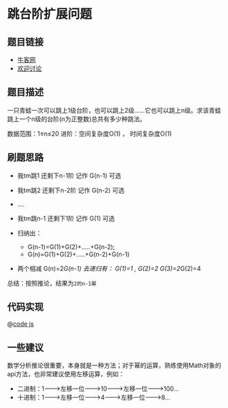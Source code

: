 # 跳台阶扩展问题

## 题目链接

- [牛客网](https://www.nowcoder.com/practice/22243d016f6b47f2a6928b4313c85387)
- [欢迎讨论]()

## 题目描述

一只青蛙一次可以跳上1级台阶，也可以跳上2级……它也可以跳上n级。求该青蛙跳上一个n级的台阶(n为正整数)总共有多少种跳法。

数据范围：1≤n≤20
进阶：空间复杂度O(1) ， 时间复杂度O(1)

## 刷题思路

- 我tm跳1 还剩下n-1阶  记作 G(n-1) 可选
- 我tm跳2 还剩下n-2阶  记作 G(n-2) 可选
- ....
- 我tm跳n-1 还剩下1阶  记作 G(1)   可选

- 归纳出：
  - G(n-1)=G(1)+G(2)+.....+G(n-2);
  - G(n)=G(1)+G(2)+.....+G(n-2)+G(n-1)

- 两个相减  G(n)=2*G(n-1)   去递归有： G(1)=1  , G(2)=2 G(3)=2*G(2)=4

总结：按照推论，结果为`2的n-1幂`

## 代码实现

@[code js](@code/algorithm/剑指/动态规划/jumpFloorII.js)

## 一些建议

数学分析推论很重要，本身就是一种方法；对于幂的运算，熟练使用Math对象的api方法，也非常建议使用左移运算，例如：

- 二进制：1--->左移一位--->10--->左移一位--->100...
- 十进制：1--->左移一位--->4--->左移一位--->8...
